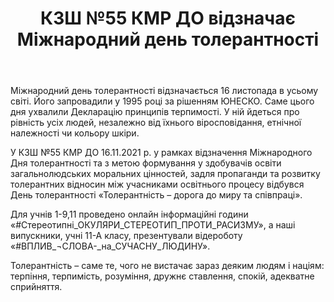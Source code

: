 ﻿---
title: КЗШ №55 КМР ДО відзначає Міжнародний день толерантності
---

Міжнародний день толерантності відзначається 16 листопада в усьому світі. Його запровадили у 1995 році за рішенням ЮНЕСКО. Саме цього дня ухвалили Декларацію принципів терпимості. У ній йдеться про рівність усіх людей, незалежно від їхнього віросповідання, етнічної належності чи кольору шкіри.

У КЗШ №55 КМР ДО 16.11.2021 р. у рамках відзначення Міжнародного Дня толерантності та з метою формування у здобувачів освіти загальнолюдських моральних цінностей, задля пропаганди та розвитку толерантних відносин між учасниками освітнього процесу відбувся День толерантності  «Толерантність – дорога до миру та співпраці».

Для учнів 1-9,11 проведено онлайн інформаційні години «#Стереотипні_ОКУЛЯРИ_СТЕРЕОТИП_ПРОТИ_РАСИЗМУ», а наші випускники, учні 11-А класу, презентували відероботу «#ВПЛИВ_¬СЛОВА-_на_СУЧАСНУ_ЛЮДИНУ».

Толерантність – саме те, чого не вистачає зараз деяким людям і націям: терпіння, терпимість, розуміння, дружнє ставлення, спокій, адекватне сприйняття.

<youtube id="Kiv_v44wLTQ"></youtube>